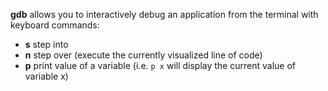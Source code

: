 **gdb** allows you to interactively debug an application from the terminal with keyboard commands:

- **s** step into
- **n** step over (execute the currently visualized line of code)
- **p** print value of a variable (i.e. `p x` will display the current value of variable x)